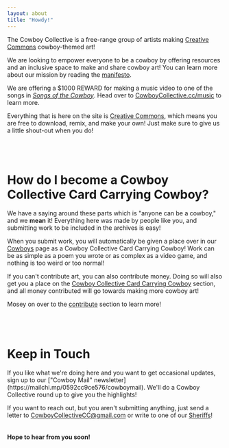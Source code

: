 ```yaml
---
layout: about
title: "Howdy!"
---
```

The Cowboy Collective is a free-range group of artists making [Creative Commons](https://creativecommons.org/licenses/by/4.0/legalcode) cowboy-themed art!

We are looking to empower everyone to be a cowboy by offering resources and an inclusive space to make and share cowboy art! You can learn more about our mission by reading the [manifesto](https://cowboycollective.cc/2019/11/28/Manifesto.html).

We are offering a $1000 REWARD for making a music video to one of the songs in *[Songs of the Cowboy](https://CowboyCollective.cc/2019/11/29/SongsOfTheCowboyVol01.html)*. Head over to [CowboyCollective.cc/music](https://CowboyCollective.cc/music) to learn more.

Everything that is here on the site is [Creative Commons](https://creativecommons.org/licenses/by/4.0/legalcode), which means you are free to download, remix, and make your own! Just make sure to give us a little shout-out when you do!
<br><br><br><br>

<h1 id="CCCCC">How do I become a Cowboy Collective Card Carrying Cowboy?</h1>

We have a saying around these parts which is "anyone can be a cowboy," and we **mean** it! Everything here was made by people like you, and submitting work to be included in the archives is easy!

When you submit work, you will automatically be given a place over in our [Cowboys](https://cowboycollective.cc/Cowboys) page as a Cowboy Collective Card Carrying Cowboy! Work can be as simple as a poem you wrote or as complex as a video game, and nothing is too weird or too normal!

If you can't contribute art, you can also contribute money. Doing so will also get you a place on the [Cowboy Collective Card Carrying Cowboy](https://cowboycollective.cc/Cowboys) section, and all money contributed will go towards making more cowboy art!

Mosey on over to the [contribute](https://cowboycollective.cc/Submit) section to learn more!
<br><br><br><br>

<h1>Keep in Touch</h1>
If you like what we're doing here and you want to get occasional updates, sign up to our ["Cowboy Mail" newsletter](https://mailchi.mp/0592cc9ce576/cowboymail). We'll do a Cowboy Collective round up to give you the highlights!

If you want to reach out, but you aren't submitting anything, just send a letter to [CowboyCollectiveCC@gmail.com](mailto:EwonRael@CowboyCollectiveCC@gmail.com) or write to one of our [Sheriffs](https://cowboycollective.cc/Cowboys)!
<br><br><br>
**Hope to hear from you soon!**
